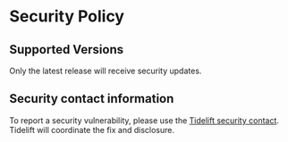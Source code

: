 # Security Policy

## Supported Versions

Only the latest release will receive security updates.

## Security contact information

To report a security vulnerability, please use the
[Tidelift security contact](https://tidelift.com/security).
Tidelift will coordinate the fix and disclosure.
